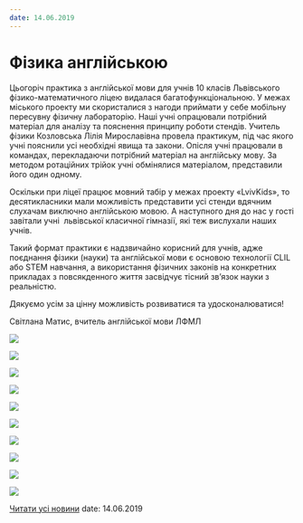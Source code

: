 ```yaml
---
date: 14.06.2019
---
```

# Фізика англійською

Цьогоріч практика з англійської мови для учнів 10 класів Львівського фізико-математичного ліцею видалася багатофункціональною. У межах міського проекту ми скористалися з нагоди приймати у себе мобільну пересувну фізичну лабораторію. Наші учні опрацювали потрібний матеріал для аналізу та пояснення принципу роботи стендів. Учитель фізики Козловська Лілія Мирославівна провела практикум, під час якого учні пояснили усі необхідні явища та закони. Опісля учні працювали в командах, перекладаючи потрібний матеріал на англійську мову. За методом ротаційних трійок учні обмінялися матеріалом, представили його один одному.

Оскільки при ліцеї працює мовний табір у межах проекту «LvivKids», то десятикласники мали можливість представити усі стенди вдячним слухачам виключно англійською мовою. А наступного дня до нас у гості завітали учні  львівської класичної гімназії, які теж вислухали наших учнів.

Такий формат практики є надзвичайно корисний для учнів, адже поєднання фізики (науки) та англійської мови є основою технології CLIL або STEM навчання, а використання фізичних законів на конкретних прикладах з повсякденного життя засвідчує тісний зв’язок науки з реальністю.

Дякуємо усім за цінну можливість розвиватися та удосконалюватися!

Світлана Матис, вчитель англійської мови ЛФМЛ

![](/images/blog/фізика-англійською/5lam.jpg)

![](/images/blog/фізика-англійською/7lam.jpg)

![](/images/blog/фізика-англійською/10lam.jpg)

![](/images/blog/фізика-англійською/1lam.jpg)

![](/images/blog/фізика-англійською/2lam.jpg)

![](/images/blog/фізика-англійською/3lam.jpg)

![](/images/blog/фізика-англійською/4lam.jpg)

![](/images/blog/фізика-англійською/6lam.jpg)

![](/images/blog/фізика-англійською/8lam.jpg)

![](/images/blog/фізика-англійською/9lam.jpg)

[Читати усі новини](/news)
date: 14.06.2019

